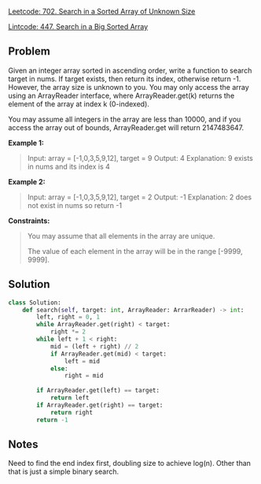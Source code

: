 [Leetcode: 702. Search in a Sorted Array of Unknown Size](https://leetcode.com/problems/search-in-a-sorted-array-of-unknown-size/)

[Lintcode: 447. Search in a Big Sorted Array](https://www.lintcode.com/problem/447/)

## Problem
Given an integer array sorted in ascending order, write a function to search target in nums.  If target exists, then return its index, otherwise return -1. However, the array size is unknown to you. You may only access the array using an ArrayReader interface, where ArrayReader.get(k) returns the element of the array at index k (0-indexed).

You may assume all integers in the array are less than 10000, and if you access the array out of bounds, ArrayReader.get will return 2147483647.

**Example 1:**
> Input: array = [-1,0,3,5,9,12], target = 9
> Output: 4
> Explanation: 9 exists in nums and its index is 4

**Example 2:**
>Input: array = [-1,0,3,5,9,12], target = 2
>Output: -1
>Explanation: 2 does not exist in nums so return -1
 

**Constraints:**

> You may assume that all elements in the array are unique.
> 
> The value of each element in the array will be in the range [-9999, 9999].

## Solution
```python
class Solution:
    def search(self, target: int, ArrayReader: ArrarReader) -> int:
        left, right = 0, 1
        while ArrayReader.get(right) < target:
            right *= 2
        while left + 1 < right:
            mid = (left + right) // 2
            if ArrayReader.get(mid) < target:
                left = mid
            else:
                right = mid
                
        if ArrayReader.get(left) == target:
            return left
        if ArrayReader.get(right) == target:
            return right
        return -1

```

## Notes
Need to find the end index first, doubling size to achieve log(n). Other than that is just a simple binary search.

